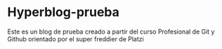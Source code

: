 # Hyperblog-prueba
Este es un blog de prueba creado a partir del curso Profesional de Git y Github orientado por el super freddier de Platzi
